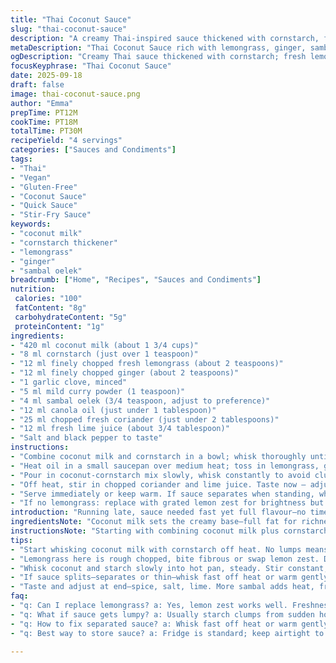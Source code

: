 ```yaml
---
title: "Thai Coconut Sauce"
slug: "thai-coconut-sauce"
description: "A creamy Thai-inspired sauce thickened with cornstarch, flavoured with fresh lemongrass, ginger, and a subtle kick from sambal. Bright citrus notes from lime juice and fresh coriander finish it off. Vegan, gluten-free, nut-free, dairy-free. Simple base for stir-fries, vegetables, or dipping. Adjust spice or sourness to taste. Easy, quick—about 30 minutes total. Learn the sensory cues for perfect thickness and aroma. Substitute lemon zest if no lemongrass. Use arrowroot for clear finish. Keeps well refrigerated."
metaDescription: "Thai Coconut Sauce rich with lemongrass, ginger, sambal heat; thickened with cornstarch. Vibrant citrus notes from lime and fresh coriander finish. Vegan, gluten-free, quick."
ogDescription: "Creamy Thai sauce thickened with cornstarch; fresh lemongrass, ginger punch, sambal heat. Bright lime juice and coriander lift. Fast, versatile, keeps well chilled."
focusKeyphrase: "Thai Coconut Sauce"
date: 2025-09-18
draft: false
image: thai-coconut-sauce.png
author: "Emma"
prepTime: PT12M
cookTime: PT18M
totalTime: PT30M
recipeYield: "4 servings"
categories: ["Sauces and Condiments"]
tags:
- "Thai"
- "Vegan"
- "Gluten-Free"
- "Coconut Sauce"
- "Quick Sauce"
- "Stir-Fry Sauce"
keywords:
- "coconut milk"
- "cornstarch thickener"
- "lemongrass"
- "ginger"
- "sambal oelek"
breadcrumb: ["Home", "Recipes", "Sauces and Condiments"]
nutrition: 
 calories: "100"
 fatContent: "8g"
 carbohydrateContent: "5g"
 proteinContent: "1g"
ingredients:
- "420 ml coconut milk (about 1 3/4 cups)"
- "8 ml cornstarch (just over 1 teaspoon)"
- "12 ml finely chopped fresh lemongrass (about 2 teaspoons)"
- "12 ml finely chopped ginger (about 2 teaspoons)"
- "1 garlic clove, minced"
- "5 ml mild curry powder (1 teaspoon)"
- "4 ml sambal oelek (3/4 teaspoon, adjust to preference)"
- "12 ml canola oil (just under 1 tablespoon)"
- "25 ml chopped fresh coriander (just under 2 tablespoons)"
- "12 ml fresh lime juice (about 3/4 tablespoon)"
- "Salt and black pepper to taste"
instructions:
- "Combine coconut milk and cornstarch in a bowl; whisk thoroughly until smooth; set aside — no lumps. Cornstarch ratio slightly lowered to avoid over-thickening."
- "Heat oil in a small saucepan over medium heat; toss in lemongrass, ginger, and garlic. Stir constantly, smell the sharp fresh ginger aroma emerging within about 3 minutes; don’t brown, just soften. Add curry powder and sambal; toast spices gently for about a minute just to bloom flavours — watch carefully, spice burnt taste ruins the sauce."
- "Pour in coconut-cornstarch mix slowly, whisk constantly to avoid clumps. Bring to a gentle boil — bubbles should be soft and uniform. A whisk is your friend here; thickening takes around 3-4 minutes. Sauce will coat the back of a spoon but still flow. Avoid overcooking to prevent cornstarch breakdown, which thins the sauce again."
- "Off heat, stir in chopped coriander and lime juice. Taste now — adjust salt, pepper, or sambal heat if needed. The fresh coriander aroma should pop against creamy coconut and the lime brings lift."
- "Serve immediately or keep warm. If sauce separates when standing, whisk briskly to reincorporate. Reheat gently over low heat, stir often."
- "If no lemongrass: replace with grated lemon zest for brightness but skip the fibrous texture. Arrowroot works well instead of cornstarch for clearer sauce; use slightly less as arrowroot thickens quickly."
introduction: "Running late, sauce needed fast yet full flavour—no time for long broths. Grabbed coconut milk, spices ready. Lemongrass gives that vibrating citrus note—fresh, raw, slightly grassy. Ginger bits hid in fridge — rough chop, intense punch. Sambal oelek—just a tease of heat, can’t overpower the creaminess. Thicken with cornstarch, but cautious, seen it go gluey before. Stir, bubble, smell to judge thickness; texture matters. Splash lime last, brightens everything. Coriander chopped fine; aroma bold, a final hit. Remember: sauce clues in scent and gloss more than timer. A quick Thai fix that pulls together from fridge staples and little effort. Flex it—more heat, more herbs—your call."
ingredientsNote: "Coconut milk sets the creamy base—full fat for richness but light versions work if you want thinner sauce. Cornstarch keeps things velvety but not gelatinous; arrowroot swap if transparency desired. Lemongrass is essential for authenticity—dried powder lacks fresh punch, finely chop or bruise stems if whole. Ginger and garlic must be fresh—no shortcuts. Sambal oelek heats subtly but substitute with chili flakes or Sriracha if unavailable. Canola oil is neutral; use peanut oil for deeper aroma but watch allergies. Coriander fresh and bright; save some leaves for garnish. Lime juice to finish—not bottled; any delay dulls brightness. Salt and pepper adjust after cooking to avoid bitterness or flattening. Keep herbs and spices handy; freshness defines success."
instructionsNote: "Starting with combining coconut milk plus cornstarch off heat prevents lumps. Heat oil med-low—never high, spices burn fast ruining sauce. Lemongrass and ginger soften without browning, smell sharp and bright means right stage. Stir constantly once liquids added; lumps form quickly otherwise. Bubble gently—vigorous boil breaks cornstarch bond, causing thin sauce again. Step back after a minute or two; watch for glossy, slightly viscous finish coating spoon backs. Off heat is crucial for adding herbs and lime or you lose fresh scents to heat. Taste and tweak last minute—spice, salt, lime. Sauce rests, may separate; whisk or reheat gently. Saves scrambling later. Errors happen when rushing or skipping sensory signs—listen, smell, watch texture. Essentials all about patience, small steps, and knowing your sauce’s voice."
tips:
- "Start whisking coconut milk with cornstarch off heat. No lumps means slow smooth thickening later. Hot early ends in gluey slime. Use fine whisk; slow pour liquids without rush. Sensory cue: sauce becomes glossy, coats spoon back; see bubbles gentle. Overcook, starch breaks down, sauce thins again. Notice when sauce smells fresh ginger—stop stir near shine. Timing often beats timer."
- "Lemongrass here is rough chopped, bite fibrous or swap lemon zest. Dried powder won’t cut it; fresh gives bright citrus snap. Ginger should scent sharp but not burnt—watch smell closely, no browning. Toss spices in low oil, toast gently just to bloom aroma not burn. Sambal heat varies wildly; taste as you go, add slowly or swap Sriracha or chili flakes if no sambal. Heat builds fast, easy to overpower creamy base."
- "Whisk coconut and starch slowly into hot pan, steady. Stir constant; clumps form shock. Bubble gently, soft uniform bubbles—not a rollicking boil or starch breaks apart. Texture watch for gloss, spoon coating without thick blob. Off heat, fold in coriander, lime juice quick—heat kills fresh smell. Lime last for acidity pop, don’t dump early or dullness. Coriander fresh chopped, aroma sharp, a brightness punch. Adjust salt last; too early dulls freshness, flatten taste."
- "If sauce splits—separates or thin—whisk fast off heat or warm gently. Avoid fast reheats or high heat, breaks starch again. Cool storage: fridge OK, will thicken sometimes just remix. Arrowroot swap for starch gives clearer sauce but watch set time—usually less quantity; starches not equal. Coconut milk brands differ in fat; full fat richer, light versions thinner but workable. Canola oil neutral but peanut oil adds aroma, just watch allergies, swap neutral oil if needed."
- "Taste and adjust at end—spice, salt, lime. More sambal adds heat, fresh herbs bring life. Sauce clues: smell fresh, sauce sheen, bubbles fine, texture coats but runs off spoon. If sauce too thick, thin with a bit water or coconut milk, not too much or breaks stare. Timing depends stove power, pan thickness—intuitive watch needed. Patience best, small steps. Sauce easy to ruin rushing. Keep senses sharp, rely less on minutes."
faq:
- "q: Can I replace lemongrass? a: Yes, lemon zest works well. Freshness missing from dried powders; important for bright citrus note. Texture differs, fibrous stalk tang gone. Not exact but close. Use zest finely grated for best."
- "q: What if sauce gets lumpy? a: Usually starch clumps from sudden hot liquids. Whisk slowly mixing cornstarch with coconut milk off heat avoids lumps. Sometimes sieve helps. If clumpy mid-cook, try vigorous whisk while warming but no guarantees. Next time, mix dry starch fully before heat."
- "q: How to fix separated sauce? a: Whisk fast off heat or warm gently. Too hot breaks starch binding. Keep stirring often. Cold fridge sauce can thicken too much; remix before use. Reheat low heat only or risk breaking again. Sometimes split comes from oil separating; whisk brings back emulsification."
- "q: Best way to store sauce? a: Fridge is standard; keep airtight to stop herbs losing scent. Sauce thickens cold, remix before serving. Can freeze but texture changes after thawing; starch might break down some. Reheat gently, slow and low heat always. If thickens too much, add splash coconut milk or water to loosen."

---
```

